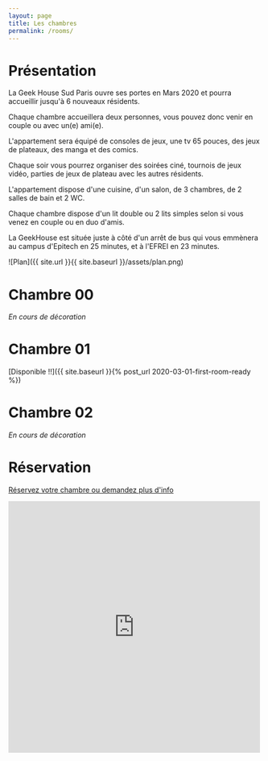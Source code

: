 ```yaml
---
layout: page
title: Les chambres
permalink: /rooms/
---
```


# Présentation

La Geek House Sud Paris ouvre ses portes en Mars 2020 et pourra accueillir jusqu'à 6 nouveaux résidents.

Chaque chambre accueillera deux personnes, vous pouvez donc venir en couple ou avec un(e) ami(e).

L'appartement sera équipé de consoles de jeux, une tv 65 pouces, des jeux de plateaux, des manga et des comics.

Chaque soir vous pourrez organiser des soirées ciné, tournois de jeux vidéo, parties de jeux de plateau avec les autres résidents.

L'appartement dispose d'une cuisine, d'un salon, de 3 chambres, de 2 salles de bain et 2 WC.

Chaque chambre dispose d'un lit double ou 2 lits simples selon si vous venez en couple ou en duo d'amis.

La GeekHouse est située juste à côté d'un arrêt de bus qui vous emmènera au campus d'Epitech en 25 minutes, et à l'EFREI en 23 minutes.

![Plan]({{ site.url }}{{ site.baseurl }}/assets/plan.png)

# Chambre 00

*En cours de décoration*

# Chambre 01

[Disponible !!]({{ site.baseurl }}{% post_url 2020-03-01-first-room-ready %})

# Chambre 02

*En cours de décoration*

# Réservation

[Réservez votre chambre ou demandez plus d'info](/home/contact)

<div style="max-width: 500px;max-height:500px">
  <div style="position:relative;padding-top:100%;">
    <iframe src="https://www.youtube.com/embed/b10BnNAb_Zg" frameborder="0" allow="accelerometer; autoplay; encrypted-media; gyroscope; picture-in-picture" allowfullscreen
      style="position:absolute;top:0;left:0;width:100%;height:100%;"></iframe>
  </div>
</div>
